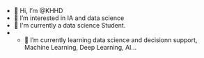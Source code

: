 - 👋 Hi, I’m @KHHD
- 👀 I’m interested in IA and data science 
- 🌱 I'm currently a data science Student.
- - 🌱 I’m currently learning data science and decisionn support, Machine Learning, Deep Learning, AI...

<!---
KHHD/KHHD is a ✨ special ✨ repository because its `README.md` (this file) appears on your GitHub profile.
You can click the Preview link to take a look at your changes.
--->
